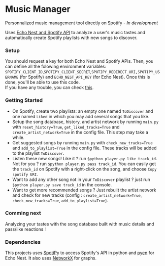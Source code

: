 # Music Manager 
Personnalized music management tool directly on Spotify  - *In development*

Uses [Echo Nest and Spotify API](http://static.echonest.com/enspex/) to analyze a user's music tastes and automatically create Spotify playlists with new songs to discover.  

### Setup
You should request a key for both Echo Nest and Spotify APIs. Then, you can define all the folowing environment variables: `SPOTIPY_CLIENT_ID`,`SPOTIPY_CLIENT_SECRET`,`SPOTIPY_REDIRECT_URI,SPOTIPY_USERNAME` (for Spotify) and `ECHO_NEST_API_KEY` (for Echo Nest). Once this is done, you'll be able to use this code.  
If you have any trouble, you can check [this](http://spotipy.readthedocs.org/en/latest/#authorized-requests).

### Getting Started
- On Spotify, create two playlists: an empty one named `ToDiscover` and one named `Liked` in which you may add several songs that you like.  
- Setup the song database, history, and artist network by running `main.py` with `reset_history=True`, `get_liked_tracks=True` and `create_artist_network=True` in the config file. This step may take a while.
- Get suggested songs by running `main.py` with `check_new_tracks=True` and `add_to_playlist=True` in the config file. These tracks will be added to the playlist `ToDiscover`.
- Listen these new songs! Like it ? run `$python player.py like track_id`. Not for you ?  run `$python player.py pass track_id`. You can easily get the `track_id` on Spotify with a right-click on the song, and choose `Copy spotify URI`.
- Want to add any other song not in your `ToDiscover` playlist ? just run `$python player.py save track_id` in the console.
- Want to get more recommended songs ? Just rebuilt the artist network and check for new tracks (config : `create_artist_network=True`, `check_new_tracks=True`, `add_to_playlist=True`).  


### Comming next
Analyzing your tastes with the song database built with music details and pass/like reactions !

### Dependencies
This projects uses [SpotiPy](https://github.com/plamere/spotipy) to access Spotify's API in python and [pyen](https://github.com/plamere/pyen) for Echo Nest.
It also uses [NetworkX](https://networkx.github.io/) for graphs.
